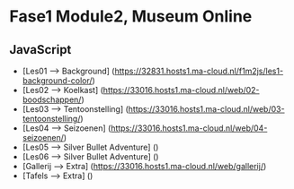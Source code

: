 # Fase1 Module2, Museum Online
## JavaScript

-   [Les01      --> Background]                 (https://32831.hosts1.ma-cloud.nl/f1m2js/les1-background-color/)
-   [Les02      --> Koelkast]                   (https://33016.hosts1.ma-cloud.nl/web/02-boodschappen/)
-   [Les03      --> Tentoonstelling]            (https://33016.hosts1.ma-cloud.nl/web/03-tentoonstelling/)
-   [Les04      --> Seizoenen]                  (https://33016.hosts1.ma-cloud.nl/web/04-seizoenen/)
-   [Les05      --> Silver Bullet Adventure]    ()
-   [Les06      --> Silver Bullet Adventure]    ()
-   [Gallerij   --> Extra]                      (https://33016.hosts1.ma-cloud.nl/web/gallerij/)
-   [Tafels     --> Extra]                      ()